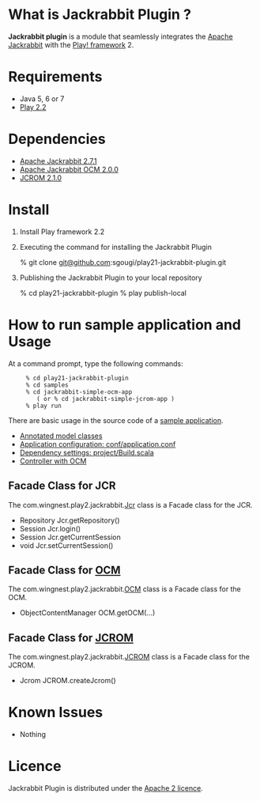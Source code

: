 What is Jackrabbit Plugin ?
============

**Jackrabbit plugin** is a module that seamlessly integrates the [Apache Jackrabbit](http://jackrabbit.apache.org/) with  the [Play! framework](http://www.playframework.org/) 2. 

Requirements
=========

* Java 5, 6 or 7
* [Play 2.2](http://www.playframework.com/)

Dependencies
============

* [Apache Jackrabbit 2.7.1](http://jackrabbit.apache.org/)
* [Apache Jackrabbit OCM 2.0.0](http://jackrabbit.apache.org/object-content-mapping.html)
* [JCROM 2.1.0](https://code.google.com/p/jcrom/)

Install
====

  1)  Install Play framework 2.2
  
  2)  Executing the command for installing the Jackrabbit Plugin
               
         % git clone git@github.com:sgougi/play21-jackrabbit-plugin.git
         
  3)  Publishing the Jackrabbit Plugin to your local repository

         % cd play21-jackrabbit-plugin
         % play publish-local


How to run sample application and Usage
=======================

At a command prompt, type the following commands:

         % cd play21-jackrabbit-plugin
         % cd samples
         % cd jackrabbit-simple-ocm-app
            ( or % cd jackrabbit-simple-jcrom-app ) 
         % play run

There are basic usage in the source code of a [sample application](samples). 

* [Annotated model classes](samples/jackrabbit-sample-ocm-app/app/models)
* [Application configuration: conf/application.conf](samples/jackrabbit-sample-ocm-app/conf/application.conf)
* [Dependency settings: project/Build.scala](samples/jackrabbit-sample-ocm-app/project/Build.scala)  
* [Controller with OCM](samples/jackrabbit-sample-ocm-app/app/controllers/Application.java)

## Facade Class for JCR

The com.wingnest.play2.jackrabbit.[Jcr](app/com/wingnest/play2/jackrabbit/Jcr.java) class is a Facade class for the JCR.

* Repository Jcr.getRepository()
* Session Jcr.login()
* Session Jcr.getCurrentSession
* void Jcr.setCurrentSession()

## Facade Class for [OCM](http://jackrabbit.apache.org/object-content-mapping.html)

The com.wingnest.play2.jackrabbit.[OCM](app/com/wingnest/play2/jackrabbit/OCM.java) class is a Facade class for the OCM.

* ObjectContentManager OCM.getOCM(...)

## Facade Class for [JCROM](https://code.google.com/p/jcrom/)

The com.wingnest.play2.jackrabbit.[JCROM](app/com/wingnest/play2/jackrabbit/JCROM.java) class is a Facade class for the JCROM.

* Jcrom JCROM.createJcrom()

Known Issues
=============
* Nothing

Licence
========
Jackrabbit Plugin is distributed under the [Apache 2 licence](http://www.apache.org/licenses/LICENSE-2.0.html).

